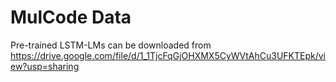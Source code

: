 # MulCode Data

Pre-trained LSTM-LMs can be downloaded from https://drive.google.com/file/d/1_1TjcFqGjOHXMX5CyWVtAhCu3UFKTEpk/view?usp=sharing
